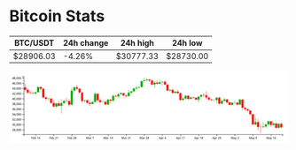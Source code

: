 # Bitcoin Stats

BTC/USDT|24h change|24h high|24h low|
|---|---|---|---|
|$28906.03|-4.26%|$30777.33|$28730.00|

<img src="./chart.svg">
